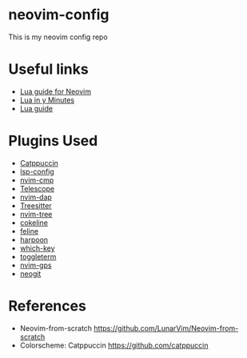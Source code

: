# neovim-config
This is my neovim config repo

# Useful links
- [Lua guide for Neovim](https://github.com/nanotee/nvim-lua-guide)
- [Lua in y Minutes](https://learnxinyminutes.com/docs/lua/)
- [Lua guide](https://www.lua.org/pil/1.html)


# Plugins Used
- [Catppuccin](https://github.com/catppuccin)
- [lsp-config](https://github.com/neovim/nvim-lspconfig)
- [nvim-cmp](https://github.com/hrsh7th/nvim-cmp)
- [Telescope](https://github.com/nvim-telescope/telescope.nvim)
- [nvim-dap](https://github.com/mfussenegger/nvim-dap)
- [Treesitter](https://github.com/nvim-treesitter/nvim-treesitter)
- [nvim-tree](https://github.com/kyazdani42/nvim-tree.lua)
- [cokeline](https://github.com/KadoBOT/cokeline.nvim)
- [feline](https://github.com/feline-nvim/feline.nvim)
- [harpoon](https://github.com/ThePrimeagen/harpoon)
- [which-key](https://github.com/folke/which-key.nvim)
- [toggleterm](https://github.com/akinsho/toggleterm.nvim)
- [nvim-gps](https://github.com/SmiteshP/nvim-gps)
- [neogit](https://github.com/TimUntersberger/neogit)

# References
- Neovim-from-scratch https://github.com/LunarVim/Neovim-from-scratch
- Colorscheme: Catppuccin https://github.com/catppuccin
